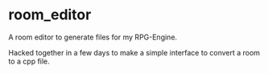 # room_editor
A room editor to generate files for my RPG-Engine. 

Hacked together in a few days to make a simple interface to convert a room to a cpp file.
